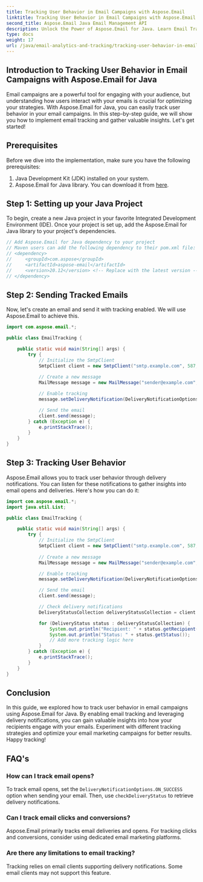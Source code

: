 ```yaml
---
title: Tracking User Behavior in Email Campaigns with Aspose.Email
linktitle: Tracking User Behavior in Email Campaigns with Aspose.Email
second_title: Aspose.Email Java Email Management API
description: Unlock the Power of Aspose.Email for Java. Learn Email Tracking and Engagement Strategies in this Step-by-Step Guide with Source Code.
type: docs
weight: 17
url: /java/email-analytics-and-tracking/tracking-user-behavior-in-email-campaigns/
---
```


## Introduction to Tracking User Behavior in Email Campaigns with Aspose.Email for Java

Email campaigns are a powerful tool for engaging with your audience, but understanding how users interact with your emails is crucial for optimizing your strategies. With Aspose.Email for Java, you can easily track user behavior in your email campaigns. In this step-by-step guide, we will show you how to implement email tracking and gather valuable insights. Let's get started!

## Prerequisites

Before we dive into the implementation, make sure you have the following prerequisites:

1. Java Development Kit (JDK) installed on your system.
2. Aspose.Email for Java library. You can download it from [here](https://releases.aspose.com/email/java/).

## Step 1: Setting up your Java Project

To begin, create a new Java project in your favorite Integrated Development Environment (IDE). Once your project is set up, add the Aspose.Email for Java library to your project's dependencies.

```java
// Add Aspose.Email for Java dependency to your project
// Maven users can add the following dependency to their pom.xml file:
// <dependency>
//     <groupId>com.aspose</groupId>
//     <artifactId>aspose-email</artifactId>
//     <version>20.12</version> <!-- Replace with the latest version -->
// </dependency>
```

## Step 2: Sending Tracked Emails

Now, let's create an email and send it with tracking enabled. We will use Aspose.Email to achieve this.

```java
import com.aspose.email.*;

public class EmailTracking {

    public static void main(String[] args) {
        try {
            // Initialize the SmtpClient
            SmtpClient client = new SmtpClient("smtp.example.com", 587, "username", "password");
            
            // Create a new message
            MailMessage message = new MailMessage("sender@example.com", "recipient@example.com", "Subject", "Body");

            // Enable tracking
            message.setDeliveryNotification(DeliveryNotificationOptions.ON_SUCCESS);

            // Send the email
            client.send(message);
        } catch (Exception e) {
            e.printStackTrace();
        }
    }
}
```

## Step 3: Tracking User Behavior

Aspose.Email allows you to track user behavior through delivery notifications. You can listen for these notifications to gather insights into email opens and deliveries. Here's how you can do it:

```java
import com.aspose.email.*;
import java.util.List;

public class EmailTracking {

    public static void main(String[] args) {
        try {
            // Initialize the SmtpClient
            SmtpClient client = new SmtpClient("smtp.example.com", 587, "username", "password");
            
            // Create a new message
            MailMessage message = new MailMessage("sender@example.com", "recipient@example.com", "Subject", "Body");

            // Enable tracking
            message.setDeliveryNotification(DeliveryNotificationOptions.ON_SUCCESS);

            // Send the email
            client.send(message);

            // Check delivery notifications
            DeliveryStatusCollection deliveryStatusCollection = client.checkDeliveryStatus(message);

            for (DeliveryStatus status : deliveryStatusCollection) {
                System.out.println("Recipient: " + status.getRecipient());
                System.out.println("Status: " + status.getStatus());
                // Add more tracking logic here
            }
        } catch (Exception e) {
            e.printStackTrace();
        }
    }
}
```

## Conclusion

In this guide, we explored how to track user behavior in email campaigns using Aspose.Email for Java. By enabling email tracking and leveraging delivery notifications, you can gain valuable insights into how your recipients engage with your emails. Experiment with different tracking strategies and optimize your email marketing campaigns for better results. Happy tracking!

## FAQ's

### How can I track email opens?

To track email opens, set the `DeliveryNotificationOptions.ON_SUCCESS` option when sending your email. Then, use `checkDeliveryStatus` to retrieve delivery notifications.

### Can I track email clicks and conversions?

Aspose.Email primarily tracks email deliveries and opens. For tracking clicks and conversions, consider using dedicated email marketing platforms.

### Are there any limitations to email tracking?

Tracking relies on email clients supporting delivery notifications. Some email clients may not support this feature.
